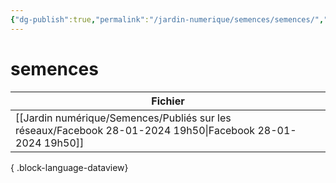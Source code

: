 ```yaml
---
{"dg-publish":true,"permalink":"/jardin-numerique/semences/semences/","tags":["categorie/MOCS","gardenEntry"],"noteIcon":""}
---
```



# semences

| Fichier                                                                                                       |
| ------------------------------------------------------------------------------------------------------------- |
| [[Jardin numérique/Semences/Publiés sur les réseaux/Facebook 28-01-2024 19h50\|Facebook 28-01-2024 19h50]] |

{ .block-language-dataview}
